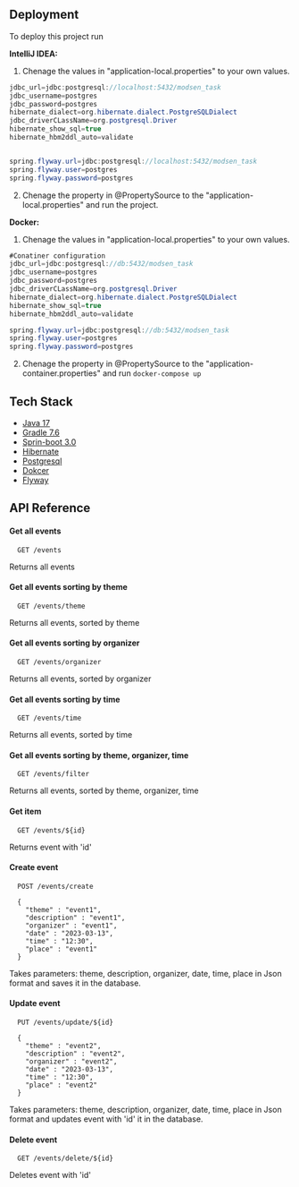 
## Deployment

To deploy this project run

**IntelliJ IDEA:** 
1. Chenage the values in  "application-local.properties" to your own values.
```java
jdbc_url=jdbc:postgresql://localhost:5432/modsen_task
jdbc_username=postgres
jdbc_password=postgres
hibernate_dialect=org.hibernate.dialect.PostgreSQLDialect
jdbc_driverCLassName=org.postgresql.Driver
hibernate_show_sql=true
hibernate_hbm2ddl_auto=validate


spring.flyway.url=jdbc:postgresql://localhost:5432/modsen_task
spring.flyway.user=postgres
spring.flyway.password=postgres
```
2. Chenage the property in @PropertySource to the "application-local.properties" and run the project.

**Docker:** 
1. Chenage the values in  "application-local.properties" to your own values.

```java
#Conatiner configuration
jdbc_url=jdbc:postgresql://db:5432/modsen_task
jdbc_username=postgres
jdbc_password=postgres
jdbc_driverCLassName=org.postgresql.Driver
hibernate_dialect=org.hibernate.dialect.PostgreSQLDialect
hibernate_show_sql=true
hibernate_hbm2ddl_auto=validate

spring.flyway.url=jdbc:postgresql://db:5432/modsen_task
spring.flyway.user=postgres
spring.flyway.password=postgres

```

2. Chenage the property in @PropertySource to the "application-container.properties" and run ```docker-compose up```

## Tech Stack

 - [Java 17](https://openjdk.org/projects/jdk/17/)
 - [Gradle 7.6](https://docs.gradle.org/7.6/userguide/userguide.html)
 - [Sprin-boot 3.0](https://spring.io/projects/spring-boot)
 - [Hibernate](https://hibernate.org/orm/documentation/6.1/)
 - [Postgresql](https://www.postgresql.org/)
 - [Dokcer](https://docs.docker.com/)
 - [Flyway](https://flywaydb.org/documentation/)
 
## API Reference

#### Get all events

```http
  GET /events
```
Returns all events

#### Get all events sorting by theme

```http
  GET /events/theme
```
Returns all events, sorted by theme

#### Get all events sorting by organizer

```http
  GET /events/organizer
```
Returns all events, sorted by organizer

#### Get all events sorting by time

```http
  GET /events/time
```
Returns all events, sorted by time

#### Get all events sorting by theme, organizer, time

```http
  GET /events/filter
```
Returns all events, sorted by theme, organizer, time

#### Get item
```http
  GET /events/${id}
```
Returns event with 'id'

#### Create event
```http
  POST /events/create
  
  {
    "theme" : "event1",
    "description" : "event1",
    "organizer" : "event1",
    "date" : "2023-03-13",
    "time" : "12:30",
    "place" : "event1"
  }
```
Takes parameters: theme, description, organizer, date, time, place in Json format and saves it in the database.

#### Update event
```http
  PUT /events/update/${id}

  {
    "theme" : "event2",
    "description" : "event2",
    "organizer" : "event2",
    "date" : "2023-03-13",
    "time" : "12:30",
    "place" : "event2"
  }
```
Takes parameters: theme, description, organizer, date, time, place in Json format and updates event with 'id' it in the database.


#### Delete event
```http
  GET /events/delete/${id}
```
Deletes event with 'id'
